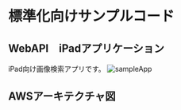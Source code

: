 # 標準化向けサンプルコード
## WebAPI　iPadアプリケーション

iPad向け画像検索アプリです。
![sampleApp](https://user-images.githubusercontent.com/126561077/227759269-2d51ebf2-a144-44d2-a994-9f02e773b0e9.gif)

## AWSアーキテクチャ図
